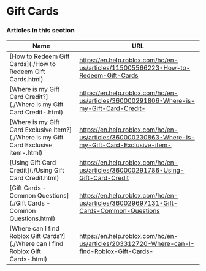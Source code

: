 # Gift Cards  
### Articles in this section
Name|URL
-|-
[How to Redeem Gift Cards](./How to Redeem Gift Cards.html) |https://en.help.roblox.com/hc/en-us/articles/115005566223-How-to-Redeem-Gift-Cards
[Where is my Gift Card Credit?](./Where is my Gift Card Credit-.html) |https://en.help.roblox.com/hc/en-us/articles/360000291806-Where-is-my-Gift-Card-Credit-
[Where is my Gift Card Exclusive item?](./Where is my Gift Card Exclusive item-.html) |https://en.help.roblox.com/hc/en-us/articles/360000230863-Where-is-my-Gift-Card-Exclusive-item-
[Using Gift Card Credit](./Using Gift Card Credit.html) |https://en.help.roblox.com/hc/en-us/articles/360000291786-Using-Gift-Card-Credit
[Gift Cards - Common Questions](./Gift Cards - Common Questions.html) |https://en.help.roblox.com/hc/en-us/articles/360029697131-Gift-Cards-Common-Questions
[Where can I find Roblox Gift Cards?](./Where can I find Roblox Gift Cards-.html) |https://en.help.roblox.com/hc/en-us/articles/203312720-Where-can-I-find-Roblox-Gift-Cards-